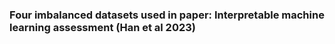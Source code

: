 ### Four imbalanced datasets used in paper: Interpretable machine learning assessment (Han et al 2023) 

